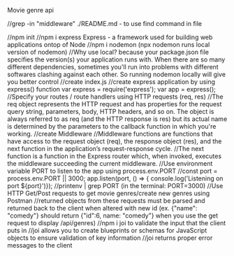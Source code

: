 Movie genre api

//grep -in "middleware" ./README.md - to use find command in file 

//npm init
//npm i express 
    Express - a framework used for building web applications ontop of Node 
//npm i nodemon (npx nodemon runs local version of nodemon)
    //Why use local? because your package.json file specifies the version(s) your application runs with. When there are so many different dependencies, sometimes you'll run into problems with different softwares clashing against each other. So running nodemon locally will give you better control
//create index.js 
//create express application by using express() function 
    var express = require('express');
    var app = express(); 
//Specify your routes / route handlers using HTTP requests (req, res) 
    //The req object represents the HTTP request and has properties for the request query string, parameters, body, HTTP headers, and so on. The object is always referred to as req (and the HTTP response is res) but its actual name is determined by the parameters to the callback function in which you're working. 
//create Middleware
    //Middleware functions are functions that have access to the request object (req), the response object (res), and the next function in the application’s request-response cycle. 
    //The next function is a function in the Express router which, when invoked, executes the middleware succeeding the current middleware.
//Use environment variable PORT to listen to the app using process.env.PORT
    //const port = process.env.PORT || 3000; 
    app.listen(port, () => { console.log('Listening on port ${port}')});
    //printenv | grep PORT (in the terminal: PORT=3000)
//Use HTTP Get/Post requests to get movie genres/create new genres using Postman
    //returned objects from these requests must be parsed and returned back to the client when altered with new id (ex. {"name": "comedy"} should return {"id":6, name: "comedy"} when you use the get request to display /api/genres)
//npm i joi to validate the input that the client puts in 
    //joi allows you to create blueprints or schemas for JavaScript objects to ensure validation of key information 
    //joi returns proper error messages to the client 
